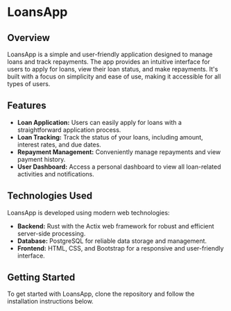 # LoansApp

## Overview

LoansApp is a simple and user-friendly application designed to manage loans and track repayments. The app provides an intuitive interface for users to apply for loans, view their loan status, and make repayments. It's built with a focus on simplicity and ease of use, making it accessible for all types of users.

## Features

- **Loan Application:** Users can easily apply for loans with a straightforward application process.
- **Loan Tracking:** Track the status of your loans, including amount, interest rates, and due dates.
- **Repayment Management:** Conveniently manage repayments and view payment history.
- **User Dashboard:** Access a personal dashboard to view all loan-related activities and notifications.

## Technologies Used

LoansApp is developed using modern web technologies:

- **Backend:** Rust with the Actix web framework for robust and efficient server-side processing.
- **Database:** PostgreSQL for reliable data storage and management.
- **Frontend:** HTML, CSS, and Bootstrap for a responsive and user-friendly interface.

## Getting Started

To get started with LoansApp, clone the repository and follow the installation instructions below.
